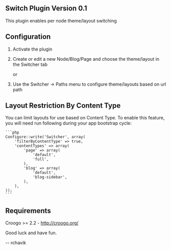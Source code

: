 Switch Plugin Version 0.1
-------------------------

This plugin enables per node theme/layout switching

Configuration
-------------

1. Activate the plugin

2. Create or edit a new Node/Blog/Page and choose the theme/layout in
   the Switcher tab

   or

3. Use the Switcher -> Paths menu to configure theme/layouts based on url path

Layout Restriction By Content Type
----------------------------------

You can limit layouts for use based on Content Type. To enable this feature,
you will need run following during your app bootstrap cycle:

	```php
	Configure::write('Switcher', array(
		'filterByContentType' => true,
		'contentTypes' => array(
			'page' => array(
				'default',
				'full',
			),
			'blog' => array(
				'default',
				'blog-sidebar',
			),
		),
	));
	```

Requirements
------------

Croogo >= 2.2 - http://croogo.org/

Good luck and have fun.

-- rchavik
